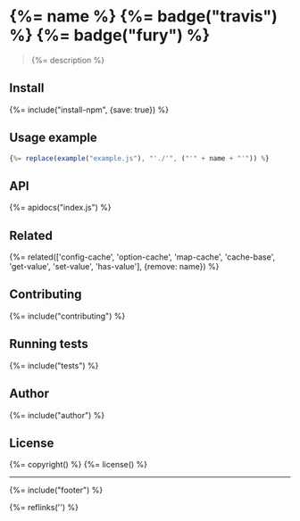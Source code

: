 # {%= name %} {%= badge("travis") %} {%= badge("fury") %}

> {%= description %}

## Install
{%= include("install-npm", {save: true}) %}

## Usage example
```js
{%= replace(example("example.js"), "'./'", ("'" + name + "'")) %}
```

## API
{%= apidocs("index.js") %}

## Related
{%= related(['config-cache', 'option-cache', 'map-cache', 'cache-base', 'get-value', 'set-value', 'has-value'], {remove: name}) %}

## Contributing
{%= include("contributing") %}

## Running tests
{%= include("tests") %}

## Author
{%= include("author") %}

## License
{%= copyright() %}
{%= license() %}

***

{%= include("footer") %}
<!-- deps: mocha should -->

{%= reflinks('') %}
